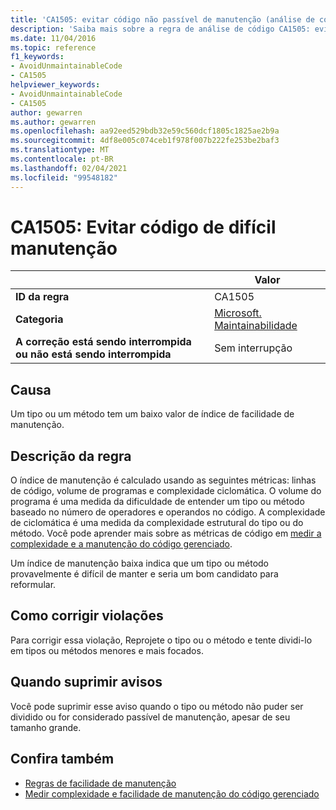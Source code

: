 ```yaml
---
title: 'CA1505: evitar código não passível de manutenção (análise de código)'
description: 'Saiba mais sobre a regra de análise de código CA1505: evite código não passível de manutenção'
ms.date: 11/04/2016
ms.topic: reference
f1_keywords:
- AvoidUnmaintainableCode
- CA1505
helpviewer_keywords:
- AvoidUnmaintainableCode
- CA1505
author: gewarren
ms.author: gewarren
ms.openlocfilehash: aa92eed529bdb32e59c560dcf1805c1825ae2b9a
ms.sourcegitcommit: 4df8e005c074ceb1f978f007b222fe253be2baf3
ms.translationtype: MT
ms.contentlocale: pt-BR
ms.lasthandoff: 02/04/2021
ms.locfileid: "99548182"
---
```

# <a name="ca1505-avoid-unmaintainable-code"></a>CA1505: Evitar código de difícil manutenção

| | Valor |
|-|-|
| **ID da regra** |CA1505|
| **Categoria** |[Microsoft. Maintainabilidade](maintainability-warnings.md)|
| **A correção está sendo interrompida ou não está sendo interrompida** |Sem interrupção|

## <a name="cause"></a>Causa

Um tipo ou um método tem um baixo valor de índice de facilidade de manutenção.

## <a name="rule-description"></a>Descrição da regra

O índice de manutenção é calculado usando as seguintes métricas: linhas de código, volume de programas e complexidade ciclomática. O volume do programa é uma medida da dificuldade de entender um tipo ou método baseado no número de operadores e operandos no código. A complexidade de ciclomática é uma medida da complexidade estrutural do tipo ou do método. Você pode aprender mais sobre as métricas de código em [medir a complexidade e a manutenção do código gerenciado](/visualstudio/code-quality/code-metrics-values).

Um índice de manutenção baixa indica que um tipo ou método provavelmente é difícil de manter e seria um bom candidato para reformular.

## <a name="how-to-fix-violations"></a>Como corrigir violações

Para corrigir essa violação, Reprojete o tipo ou o método e tente dividi-lo em tipos ou métodos menores e mais focados.

## <a name="when-to-suppress-warnings"></a>Quando suprimir avisos

Você pode suprimir esse aviso quando o tipo ou método não puder ser dividido ou for considerado passível de manutenção, apesar de seu tamanho grande.

## <a name="see-also"></a>Confira também

- [Regras de facilidade de manutenção](maintainability-warnings.md)
- [Medir complexidade e facilidade de manutenção do código gerenciado](/visualstudio/code-quality/code-metrics-values)

